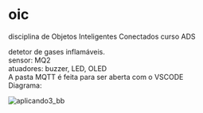 # oic
disciplina de Objetos Inteligentes Conectados curso  ADS


detetor de gases inflamáveis.          
sensor: MQ2  
atuadores: buzzer, LED, OLED  
A pasta MQTT é feita para ser aberta com o VSCODE  
Diagrama:  


![aplicando3_bb](https://github.com/fioresoft/oic/assets/12385570/0948099f-ea0f-4747-9751-6e4277ddbca0)
